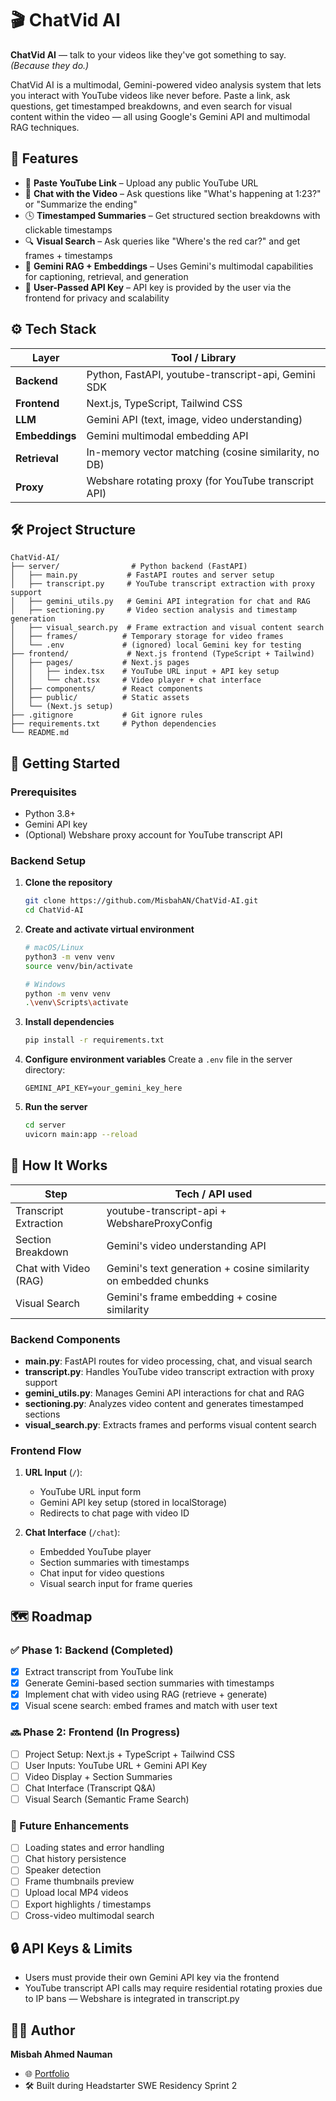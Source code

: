 # 🎬 ChatVid AI

**ChatVid AI** — talk to your videos like they've got something to say. _(Because they do.)_

ChatVid AI is a multimodal, Gemini-powered video analysis system that lets you interact with YouTube videos like never before. Paste a link, ask questions, get timestamped breakdowns, and even search for visual content within the video — all using Google's Gemini API and multimodal RAG techniques.

## 🌟 Features

- 🔗 **Paste YouTube Link** – Upload any public YouTube URL
- 🧠 **Chat with the Video** – Ask questions like "What's happening at 1:23?" or "Summarize the ending"
- 🕓 **Timestamped Summaries** – Get structured section breakdowns with clickable timestamps
- 🔍 **Visual Search** – Ask queries like "Where's the red car?" and get frames + timestamps
- 🧠 **Gemini RAG + Embeddings** – Uses Gemini's multimodal capabilities for captioning, retrieval, and generation
- 🔐 **User-Passed API Key** – API key is provided by the user via the frontend for privacy and scalability

## ⚙️ Tech Stack

| Layer          | Tool / Library                                       |
| -------------- | ---------------------------------------------------- |
| **Backend**    | Python, FastAPI, youtube-transcript-api, Gemini SDK  |
| **Frontend**   | Next.js, TypeScript, Tailwind CSS                    |
| **LLM**        | Gemini API (text, image, video understanding)        |
| **Embeddings** | Gemini multimodal embedding API                      |
| **Retrieval**  | In-memory vector matching (cosine similarity, no DB) |
| **Proxy**      | Webshare rotating proxy (for YouTube transcript API) |

## 🛠 Project Structure

```
ChatVid-AI/
├── server/                # Python backend (FastAPI)
│   ├── main.py           # FastAPI routes and server setup
│   ├── transcript.py     # YouTube transcript extraction with proxy support
│   ├── gemini_utils.py   # Gemini API integration for chat and RAG
│   ├── sectioning.py     # Video section analysis and timestamp generation
│   ├── visual_search.py  # Frame extraction and visual content search
│   ├── frames/          # Temporary storage for video frames
│   └── .env             # (ignored) local Gemini key for testing
├── frontend/             # Next.js frontend (TypeScript + Tailwind)
│   ├── pages/           # Next.js pages
│   │   ├── index.tsx    # YouTube URL input + API key setup
│   │   └── chat.tsx     # Video player + chat interface
│   ├── components/      # React components
│   ├── public/          # Static assets
│   └── (Next.js setup)
├── .gitignore           # Git ignore rules
├── requirements.txt     # Python dependencies
└── README.md
```

## 🚀 Getting Started

### Prerequisites

- Python 3.8+
- Gemini API key
- (Optional) Webshare proxy account for YouTube transcript API

### Backend Setup

1. **Clone the repository**
   ```bash
   git clone https://github.com/MisbahAN/ChatVid-AI.git
   cd ChatVid-AI
   ```

2. **Create and activate virtual environment**
   ```bash
   # macOS/Linux
   python3 -m venv venv
   source venv/bin/activate

   # Windows
   python -m venv venv
   .\venv\Scripts\activate
   ```

3. **Install dependencies**
   ```bash
   pip install -r requirements.txt
   ```

4. **Configure environment variables**
   Create a `.env` file in the server directory:
   ```
   GEMINI_API_KEY=your_gemini_key_here
   ```

5. **Run the server**
   ```bash
   cd server
   uvicorn main:app --reload
   ```

## 🧠 How It Works

| Step                  | Tech / API used                                                 |
| --------------------- | --------------------------------------------------------------- |
| Transcript Extraction | youtube-transcript-api + WebshareProxyConfig                    |
| Section Breakdown     | Gemini's video understanding API                                |
| Chat with Video (RAG) | Gemini's text generation + cosine similarity on embedded chunks |
| Visual Search         | Gemini's frame embedding + cosine similarity                    |

### Backend Components

- **main.py**: FastAPI routes for video processing, chat, and visual search
- **transcript.py**: Handles YouTube video transcript extraction with proxy support
- **gemini_utils.py**: Manages Gemini API interactions for chat and RAG
- **sectioning.py**: Analyzes video content and generates timestamped sections
- **visual_search.py**: Extracts frames and performs visual content search

### Frontend Flow

1. **URL Input** (`/`):
   - YouTube URL input form
   - Gemini API key setup (stored in localStorage)
   - Redirects to chat page with video ID

2. **Chat Interface** (`/chat`):
   - Embedded YouTube player
   - Section summaries with timestamps
   - Chat input for video questions
   - Visual search input for frame queries

## 🗺️ Roadmap

### ✅ Phase 1: Backend (Completed)
- [x] Extract transcript from YouTube link
- [x] Generate Gemini-based section summaries with timestamps
- [x] Implement chat with video using RAG (retrieve + generate)
- [x] Visual scene search: embed frames and match with user text

### 🔜 Phase 2: Frontend (In Progress)
- [ ] Project Setup: Next.js + TypeScript + Tailwind CSS
- [ ] User Inputs: YouTube URL + Gemini API Key
- [ ] Video Display + Section Summaries
- [ ] Chat Interface (Transcript Q&A)
- [ ] Visual Search (Semantic Frame Search)

### 🧪 Future Enhancements
- [ ] Loading states and error handling
- [ ] Chat history persistence
- [ ] Speaker detection
- [ ] Frame thumbnails preview
- [ ] Upload local MP4 videos
- [ ] Export highlights / timestamps
- [ ] Cross-video multimodal search

## 🔒 API Keys & Limits

- Users must provide their own Gemini API key via the frontend
- YouTube transcript API calls may require residential rotating proxies due to IP bans — Webshare is integrated in transcript.py

## 👨‍💻 Author

**Misbah Ahmed Nauman**
- 🌐 [Portfolio](https://misbahan.com)
- 🛠️ Built during Headstarter SWE Residency Sprint 2
